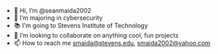 - 👋 Hi, I’m @seanmaida2002
- 👀 I’m majoring in cybersecurity
- 📚 I'm going to Stevens Institute of Technology
- 💞️ I’m looking to collaborate on anything cool, fun projects
- 📫 How to reach me smaida@stevens.edu, smaida2002@yahoo.com

<!---
seanmaida2002/seanmaida2002 is a ✨ special ✨ repository because its `README.md` (this file) appears on your GitHub profile.
You can click the Preview link to take a look at your changes.
--->
